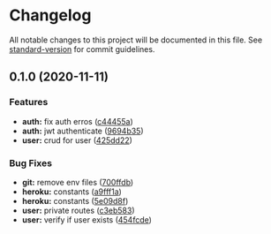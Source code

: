 # Changelog

All notable changes to this project will be documented in this file. See [standard-version](https://github.com/conventional-changelog/standard-version) for commit guidelines.

## 0.1.0 (2020-11-11)


### Features

* **auth:** fix auth erros ([c44455a](https://github.com/HigorAlves/dontspend-money/commit/c44455a9db106380c2b57f30b78dddac6761e9a1))
* **auth:** jwt authenticate ([9694b35](https://github.com/HigorAlves/dontspend-money/commit/9694b35237e0ea3d08b1937cba5c3fd5a82b8555))
* **user:** crud for user ([425dd22](https://github.com/HigorAlves/dontspend-money/commit/425dd226bf81cdca74055cb6f2ab79c336e1856d))


### Bug Fixes

* **git:** remove env files ([700ffdb](https://github.com/HigorAlves/dontspend-money/commit/700ffdb50fe5e228a197ee3e48714d3182913ff8))
* **heroku:** constants ([a9fff1a](https://github.com/HigorAlves/dontspend-money/commit/a9fff1a9ef0582f9d058411fd06a9ec820e55504))
* **heroku:** constants ([5e09d8f](https://github.com/HigorAlves/dontspend-money/commit/5e09d8f964fd1aa99413f0bee98cf61fecdc694e))
* **user:** private routes ([c3eb583](https://github.com/HigorAlves/dontspend-money/commit/c3eb583875bf3b452e06a049613f4dea4daebe4c))
* **user:** verify if user exists ([454fcde](https://github.com/HigorAlves/dontspend-money/commit/454fcde7ade1575ba50311a3135a18606f8cce69))

